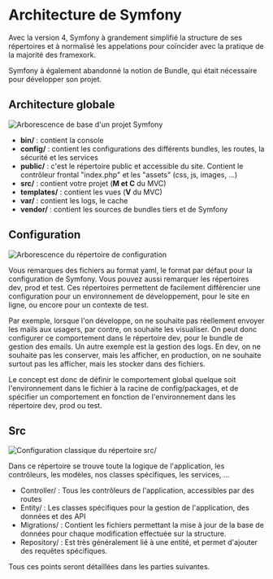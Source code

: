# Architecture de Symfony

Avec la version 4, Symfony à grandement simplifié la structure de ses répertoires et à normalisé les appelations pour coïncider avec la pratique de la majorité des framexork.

Symfony à également abandonné la notion de Bundle, qui était nécessaire pour développer son projet.

## Architecture globale

![Arborescence de base d&apos;un projet Symfony](https://2077362978-files.gitbook.io/~/files/v0/b/gitbook-legacy-files/o/assets%2F-LXc8ZoOM6TzFjRK4eHK%2F-LnpUAMxfsNZnvF-QmDS%2F-LnpU_l0tzh8t3KSoTh0%2Farbo1.png?alt=media&token=d3eccd94-3690-449e-838c-74a101c6ac7b)

* **bin/** : contient la console
* **config/** : contient les configurations des différents bundles, les routes, la sécurité et les services
* **public/** : c'est le répertoire public et accessible du site. Contient le contrôleur frontal "index.php" et les "assets" (css, js, images, ...)
* **src/** : contient votre projet (**M et C** du MVC)
* **templates/** : contient les vues (**V** du MVC)
* **var/** : contient les logs, le cache
* **vendor/** : contient les sources de bundles tiers et de Symfony

## Configuration

![Arborescence du répertoire de configuration](https://2077362978-files.gitbook.io/~/files/v0/b/gitbook-legacy-files/o/assets%2F-LXc8ZoOM6TzFjRK4eHK%2F-LnpUAMxfsNZnvF-QmDS%2F-LnpV5LkVloxmkZcBeh_%2Farbo-config.png?alt=media&token=c9363f6b-027e-45ea-9e72-c9ec08ef130e)

Vous remarques des fichiers au format yaml, le format par défaut pour la configuration de Symfony. Vous pouvez aussi remarquer les répertoires dev, prod et test. Ces répertoires permettent de facilement différencier une configuration pour un environnement de développement, pour le site en ligne, ou encore pour un contexte de test.

Par exemple, lorsque l'on développe, on ne souhaite pas réellement envoyer les mails aux usagers, par contre, on souhaite les visualiser. On peut donc configurer ce comportement dans le répertoire dev, pour le bundle de gestion des emails. Un autre exemple est la gestion des logs. En dev, on ne souhaite pas les conserver, mais les afficher, en production, on ne souhaite surtout pas les afficher, mais les stocker dans des fichiers.

Le concept est donc de définir le comportement global quelque soit l'environnement dans le fichier à la racine de config/packages, et de spécifier un comportement en fonction de l'environnement dans les répertoire dev, prod ou test.

## Src

![Configuration classique du r&#xE9;pertoire src/](https://2077362978-files.gitbook.io/~/files/v0/b/gitbook-legacy-files/o/assets%2F-LXc8ZoOM6TzFjRK4eHK%2F-LnpUAMxfsNZnvF-QmDS%2F-LnpW30x4PtoJZYkWUEj%2Farbo-src.png?alt=media&token=fbbdf177-b30a-4517-9a96-27476556ae5c)

Dans ce répertoire se trouve toute la logique de l'application, les contrôleurs, les modèles, nos classes spécifiques, les services, ...

* Controller/ : Tous les contrôleurs de l'application, accessibles par des routes
* Entity/ : Les classes spécifiques pour la gestion de l'application, des données et des API
* Migrations/ : Contient les fichiers permettant la mise à jour de la base de données pour chaque modification effectuée sur la structure.
* Repository/ : Est très généralement lié à une entité, et permet d'ajouter des requêtes spécifiques.

Tous ces points seront détaillées dans les parties suivantes.

